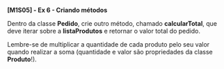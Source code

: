 **[M1S05] - Ex 6 - Criando métodos**





Dentro da classe **Pedido**, crie outro método, chamado **calcularTotal**, que deve iterar sobre a **listaProdutos** e retornar o valor total do pedido. 

Lembre-se de multiplicar a quantidade de cada produto pelo seu valor quando realizar a soma (quantidade e valor são propriedades da classe **Produto**!).